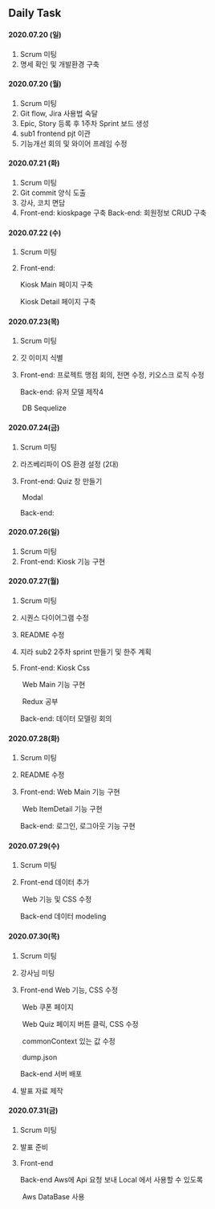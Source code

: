 ## Daily Task

#### 2020.07.20 (일)

1. Scrum 미팅
2. 명세 확인 및 개발환경 구축



#### 2020.07.20 (월)

1. Scrum 미팅
2. Git flow, Jira 사용법 숙달
3. Epic, Story 등록 후 1주차 Sprint 보드 생성
4. sub1 frontend pjt 이관
5. 기능개선 회의 및 와이어 프레임 수정



#### 2020.07.21 (화)

1. Scrum 미팅
2. Git commit 양식 도출
3. 강사, 코치 면담
4. Front-end: kioskpage 구축
   Back-end: 회원정보 CRUD 구축



#### 2020.07.22 (수)

1. Scrum 미팅

2. Front-end: 

   Kiosk Main 페이지 구축

   Kiosk Detail 페이지 구축



#### 2020.07.23(목)

1. Scrum 미팅

2. 깃 이미지 식별

3. Front-end: 프로젝트 맹점 회의, 전면 수정, 키오스크 로직 수정

   Back-end: 유저 모델 제작4

   ​					DB Sequelize

   

#### 2020.07.24(금)

1. Scrum 미팅

2. 라즈베리파이 OS 환경 설정 (2대)

3. Front-end: Quiz 창 만들기

   ​					Modal

   Back-end:



#### 2020.07.26(일)

1. Scrum 미팅
2. Front-end: Kiosk 기능 구현



#### 2020.07.27(월)

1. Scrum 미팅

2. 시퀀스 다이어그램 수정

3. README 수정

4. 지라 sub2 2주차 sprint 만들기 및 한주 계획

5. Front-end:  Kiosk Css

   ​					 Web Main 기능 구현

   ​					 Redux 공부

   Back-end:   데이터 모델링 회의



#### 2020.07.28(화)

1. Scrum 미팅

2. README 수정

3. Front-end: Web Main 기능 구현

   ​					Web ItemDetail 기능 구현
   
   Back-end: 로그인, 로그아웃 기능 구현



#### 2020.07.29(수)

1. Scrum 미팅

2. Front-end  데이터 추가

   ​					Web 기능 및 CSS 수정
   
   Back-end	데이터 modeling



#### 2020.07.30(목)

1. Scrum 미팅

2. 강사님 미팅

3. Front-end      Web 기능, CSS 수정

   ​				 	   Web 쿠폰 페이지

   ​					    Web Quiz 페이지 버튼 클릭, CSS 수정 

   ​						commonContext 있는 값 수정
   
   ​						dump.json
   
   Back-end	서버 배포
   
4. 발표 자료 제작



#### 2020.07.31(금)

1. Scrum 미팅

2. 발표 준비

3. Front-end    

   Back-end	Aws에 Api 요청 보내 Local 에서 사용할 수 있도록
   
   ​					Aws DataBase 사용